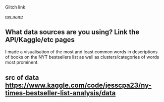 

 Glitch link

[my page](https://coumbak-a7.glitch.me)

## What data sources are you using? Link the API/Kaggle/etc pages



I made a visualisation of the most and least common words in descriptions of books on the NYT bestsellers list as well as clusters/categories of words most prominent.

## src of data https://www.kaggle.com/code/jesscpa23/ny-times-bestseller-list-analysis/data

